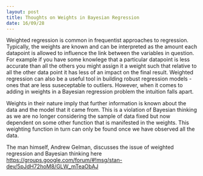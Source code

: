 ```yaml
---
layout: post
title: Thoughts on Weights in Bayesian Regression 
date: 16/09/28
---
```


Weighted regression is common in frequentist approaches to regression. Typically, the weights are known and can be interpreted as the amount each datapoint is allowed to influence the link between the variables in question. For example if you have some knowlege that a particular datapoint is less accurate than all the others you might assign it a weight such that relative to all the other data point it has less of an impact on the final result. Weighted regression can also be a useful tool in building robust regression models - ones that are less suseceptable to outliers. However, when it comes to adding in weights in a Bayesian regression problem the intuition falls apart. 

Weights in their nature imply that further information is known about the data and the model that it came from. This is a violation of Bayesian thinking as we are no longer considering the sample of data fixed but now dependent on some other function that is manifested in the weights. This weighting function in turn can only be found once we have observed all the data. 

The man himself, Andrew Gelman, discusses the issue of weighted regression and Bayesian thinking here https://groups.google.com/forum/#!msg/stan-dev/5pJdH72hoM8/GLW_mTeaObAJ 
 
